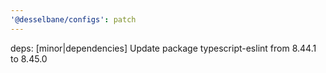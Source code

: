 ```yaml
---
'@desselbane/configs': patch
---
```


deps: [minor|dependencies] Update package typescript-eslint from 8.44.1 to 8.45.0
